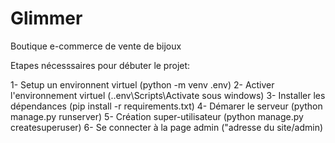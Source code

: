 # Glimmer
Boutique e-commerce de vente de bijoux



Etapes nécesssaires pour débuter le projet:

1- Setup un environnent virtuel (python -m venv .env)
2- Activer l'environnement virtuel (.\.env\Scripts\Activate sous windows)
3- Installer les dépendances (pip install -r requirements.txt)
4- Démarer le serveur (python manage.py runserver)
5- Création super-utilisateur (python manage.py createsuperuser)
6- Se connecter à la page admin ("adresse du site/admin)